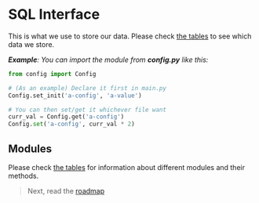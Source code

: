 # SQL Interface

This is what we use to store our data. Please check [the tables](10%20-%20Tables.md) to see which data we store.

_**Example**: You can import the module from __config.py__ like this:_

``` python
from config import Config

# (As an example) Declare it first in main.py
Config.set_init('a-config', 'a-value')

# You can then set/get it whichever file want
curr_val = Config.get('a-config')
Config.set('a-config', curr_val * 2)
```

## Modules
Please check [the tables](10%20-%20Tables.md) for information about different modules and their methods.


> Next, read the [roadmap](05%20-%20Roadmap.md)